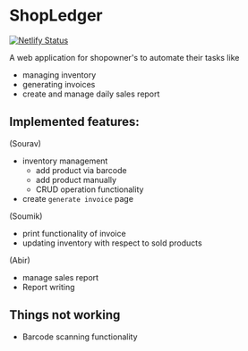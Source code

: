# ShopLedger
[![Netlify Status](https://api.netlify.com/api/v1/badges/fb448367-3f59-42db-8faf-c5f27e695bcf/deploy-status)](https://app.netlify.com/sites/stellar-peony-e43dd4/deploys)

A web application for shopowner's to automate their tasks like

- managing inventory
- generating invoices
- create and manage daily sales report

## Implemented features:

(Sourav)

- inventory management
  - add product via barcode
  - add product manually
  - CRUD operation functionality
- create `generate invoice` page

(Soumik)

- print functionality of invoice
- updating inventory with respect to sold products

(Abir)

- manage sales report
- Report writing


## Things not working

- Barcode scanning functionality
